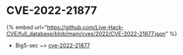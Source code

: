 # CVE-2022-21877
{% embed url="https://github.com/Live-Hack-CVE/full_database/blob/main/cves/2022/CVE-2022-21877.json" %}

* Big5-sec ~> [cve-2022-21877](https://www.alice-snow.ru/2022/database/cve-2022-21877/cve-2022-21877-big5-sec)